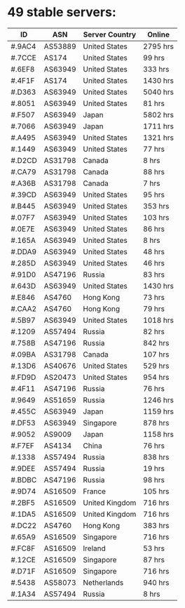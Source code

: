 # 49 stable servers:

| ID | ASN | Server Country | Online |
| ------ | ------ | ------ | ------ |
| #.9AC4 | AS53889 | United States | 2795 hrs |
| #.7CCE | AS174 | United States | 99 hrs |
| #.6EF8 | AS63949 | United States | 333 hrs |
| #.4F1F | AS174 | United States | 1430 hrs |
| #.D363 | AS63949 | United States | 5040 hrs |
| #.8051 | AS63949 | United States | 81 hrs |
| #.F507 | AS63949 | Japan | 5802 hrs |
| #.7066 | AS63949 | Japan | 1711 hrs |
| #.A495 | AS63949 | United States | 1321 hrs |
| #.1449 | AS63949 | United States | 77 hrs |
| #.D2CD | AS31798 | Canada | 8 hrs |
| #.CA79 | AS31798 | Canada | 88 hrs |
| #.A36B | AS31798 | Canada | 7 hrs |
| #.39CD | AS63949 | United States | 95 hrs |
| #.B445 | AS63949 | United States | 353 hrs |
| #.07F7 | AS63949 | United States | 103 hrs |
| #.0E7E | AS63949 | United States | 86 hrs |
| #.165A | AS63949 | United States | 8 hrs |
| #.DDA9 | AS63949 | United States | 48 hrs |
| #.285D | AS63949 | United States | 46 hrs |
| #.91D0 | AS47196 | Russia | 83 hrs |
| #.643D | AS63949 | United States | 1430 hrs |
| #.E846 | AS4760 | Hong Kong | 73 hrs |
| #.CAA2 | AS4760 | Hong Kong | 79 hrs |
| #.5B97 | AS63949 | United States | 1018 hrs |
| #.1209 | AS57494 | Russia | 82 hrs |
| #.758B | AS47196 | Russia | 842 hrs |
| #.09BA | AS31798 | Canada | 107 hrs |
| #.13D6 | AS40676 | United States | 529 hrs |
| #.FD9D | AS20473 | United States | 954 hrs |
| #.4F11 | AS47196 | Russia | 76 hrs |
| #.9649 | AS51659 | Russia | 1246 hrs |
| #.455C | AS63949 | Japan | 1159 hrs |
| #.DF53 | AS63949 | Singapore | 878 hrs |
| #.9052 | AS9009 | Japan | 1158 hrs |
| #.F7EF | AS4134 | China | 76 hrs |
| #.1338 | AS57494 | Russia | 838 hrs |
| #.9DEE | AS57494 | Russia | 19 hrs |
| #.BDBC | AS47196 | Russia | 98 hrs |
| #.9D74 | AS16509 | France | 105 hrs |
| #.2BF5 | AS16509 | United Kingdom | 716 hrs |
| #.1DA5 | AS16509 | United Kingdom | 716 hrs |
| #.DC22 | AS4760 | Hong Kong | 383 hrs |
| #.65A9 | AS16509 | Singapore | 716 hrs |
| #.FC8F | AS16509 | Ireland | 53 hrs |
| #.12CE | AS16509 | Singapore | 87 hrs |
| #.D71F | AS16509 | Singapore | 716 hrs |
| #.5438 | AS58073 | Netherlands | 940 hrs |
| #.1A34 | AS57494 | Russia | 8 hrs |

